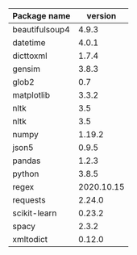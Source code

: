 

| Package name  |  version |   
|---|---|
|  beautifulsoup4 |  4.9.3 |  
|  datetime | 4.0.1  |   
| dicttoxml  | 1.7.4  |  
| gensim | 3.8.3 |  
| glob2| 0.7   |  
| matplotlib|3.3.2 |  
|  nltk|3.5 |  
| nltk|3.5 |    
| numpy|1.19.2 |  
| json5|0.9.5 | 
| pandas|1.2.3| 
| python|3.8.5 |
| regex|2020.10.15  |
| requests|2.24.0|
| scikit-learn|0.23.2  |
| spacy|2.3.2 |
|xmltodict|0.12.0 |




